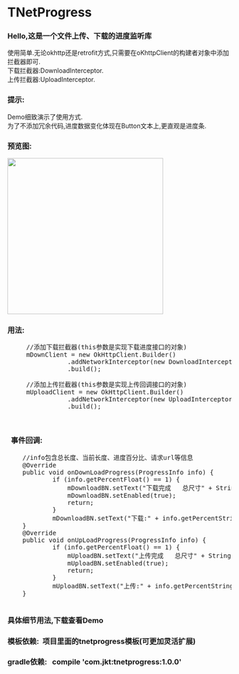 # TNetProgress
###  Hello,这是一个文件上传、下载的进度监听库
  使用简单.无论okhttp还是retrofit方式,只需要在oKhttpClient的构建者对象中添加拦截器即可.<br>
  下载拦截器:DownloadInterceptor.<br>
  上传拦截器:UploadInterceptor.<br>
###  提示:
  Demo细致演示了使用方式.<br> 
  为了不添加冗余代码,进度数据变化体现在Button文本上,更直观是进度条.<br>
###  预览图:
  <img width="350"  src="https://github.com/HoldMyOwn/TNetProgress/blob/master/preview/all.gif" /><br>
###  用法:
<pre>
     //添加下载拦截器(this参数是实现下载进度接口的对象) 
     mDownClient = new OkHttpClient.Builder()
                .addNetworkInterceptor(new DownloadInterceptor(this))
                .build();
                
     //添加上传拦截器(this参数是实现上传回调接口的对象)            
     mUploadClient = new OkHttpClient.Builder()
                .addNetworkInterceptor(new UploadInterceptor(this))
                .build();
                
 </pre>
###   事件回调:
<pre>
    //info包含总长度、当前长度、进度百分比、请求url等信息
    @Override
    public void onDownLoadProgress(ProgressInfo info) {
            if (info.getPercentFloat() == 1) {
                mDownloadBN.setText("下载完成   总尺寸" + String.format("Size : %s", FileUtil.getFileSize(info.getContentLength())));
                mDownloadBN.setEnabled(true);
                return;
            }
            mDownloadBN.setText("下载:" + info.getPercentString());
    }
    @Override
    public void onUpLoadProgress(ProgressInfo info) {
            if (info.getPercentFloat() == 1) {
                mUploadBN.setText("上传完成   总尺寸" + String.format("Size : %s", FileUtil.getFileSize(info.getContentLength())));
                mUploadBN.setEnabled(true);
                return;
            }
            mUploadBN.setText("上传:" + info.getPercentString());
    }
    
</pre>

###   具体细节用法,下载查看Demo
###   模板依赖:&nbsp;&nbsp;项目里面的tnetprogress模板(可更加灵活扩展)
###   gradle依赖:&nbsp;&nbsp;&nbsp;compile&nbsp;'com.jkt:tnetprogress:1.0.0'

